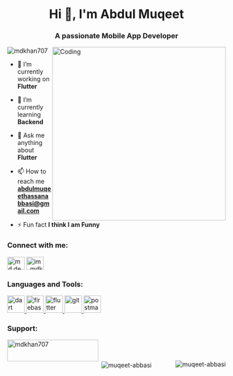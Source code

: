 <h1 align="center">Hi 👋, I'm Abdul Muqeet</h1>
<h3 align="center">A passionate Mobile App Developer</h3>
<img align="right" alt="Coding" width="400" src="https://media.tenor.com/rePDfDWO3XoAAAAd/hacking.gif">

<p align="left"> <img src="https://komarev.com/ghpvc/?username=mdkhan707&label=Profile%20views&color=0e75b6&style=flat" alt="mdkhan707" /> </p>

- 🔭 I’m currently working on **Flutter**

- 🌱 I’m currently learning **Backend**

- 💬 Ask me anything about **Flutter**

- 📫 How to reach me **abdulmuqeethassanabbasi@gmail.com**

- ⚡ Fun fact **I think I am Funny**

<h3 align="left">Connect with me:</h3>
<p align="left">
<a href="https://www.linkedin.com/in/abdul-muqeet-hassan-0702a9260/" target="blank"><img align="center" src="https://raw.githubusercontent.com/rahuldkjain/github-profile-readme-generator/master/src/images/icons/Social/linkedin.svg" alt="md.dev" height="30" width="40" /></a>
<a href="https://www.instagram.com/muqeet_abbasi06/" target="blank"><img align="center" src="https://raw.githubusercontent.com/rahuldkjain/github-profile-readme-generator/master/src/images/icons/Social/instagram.svg" alt="im_mdkhan" height="30" width="40" /></a>
</p>

<h3 align="left">Languages and Tools:</h3>
<p align="left"> <a href="https://dart.dev" target="_blank" rel="noreferrer"> <img src="https://www.vectorlogo.zone/logos/dartlang/dartlang-icon.svg" alt="dart" width="40" height="40"/> </a> <a href="https://firebase.google.com/" target="_blank" rel="noreferrer"> <img src="https://www.vectorlogo.zone/logos/firebase/firebase-icon.svg" alt="firebase" width="40" height="40"/> </a> <a href="https://flutter.dev" target="_blank" rel="noreferrer"> <img src="https://www.vectorlogo.zone/logos/flutterio/flutterio-icon.svg" alt="flutter" width="40" height="40"/> </a> <a href="https://git-scm.com/" target="_blank" rel="noreferrer"> <img src="https://www.vectorlogo.zone/logos/git-scm/git-scm-icon.svg" alt="git" width="40" height="40"/> </a> <a href="https://postman.com" target="_blank" rel="noreferrer"> <img src="https://www.vectorlogo.zone/logos/getpostman/getpostman-icon.svg" alt="postman" width="40" height="40"/> </a> </p>

<h3 align="left">Support:</h3>
<p><a href="https://www.buymeacoffee.com/"> <img align="left" src="https://cdn.buymeacoffee.com/buttons/v2/default-yellow.png" height="50" width="210" alt="mdkhan707" /></a></p><br><br>

<p><img align="right" src="https://github-readme-stats.vercel.app/api/top-langs?username=muqeet-abbasi&show_icons=true&locale=en&layout=compact" alt="muqeet-abbasi" /></p>

<p>&nbsp;<img align="center" src="https://github-readme-stats.vercel.app/api?username=muqeet-abbasi&show_icons=true&locale=en" alt="muqeet-abbasi" /></p>
